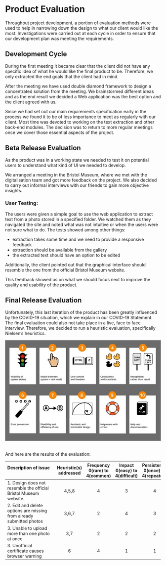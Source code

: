 
# Product Evaluation

Throughout project development, a portion of evaluation methods were used to help in narrowing down the design to what our client would like the most. Investigations were carried out at each cycle in order to ensure that our development plan was meeting the requirements.
## Development Cycle

During the first meeting it became clear that the client did not have any specific idea of what he would like the final product to be. Therefore, we only extracted the end goals that the client had in mind.

After the meeting we have used double diamond framework to design a concentrated solution from the meeting. We brainstormed different ideas
and as the end result we decided a Web application was the best option and the client agreed with us.

Since we had set out our main requirements specification early in the process we found it to be of less importance to meet as regularly with our client. Most time was devoted to working on the text extraction and other back-end modules. The decision was to return to more regular meetings once we cover those essential aspects of the project.


## Beta Release Evaluation

As the product was in a working state we needed to test it on potential users to understand what kind of UI we needed to develop.

We arranged a meeting in the Bristol Museum, where we met with the digitalisation team and got more feedback on the project. We also decided to carry out informal interviews with our friends to gain more objective insights.

### User Testing:

The users were given a simple goal to use the web application to extract text from a photo stored in a specified folder. We watched them as they navigated the site and noted what was not intuitive or when the users were not sure what to do. The tests showed among other things:

- extraction takes some time and we need to provide a responsive feedback
- extraction should be available from the gallery
- the extracted text should have an option to be edited

Additionally, the client pointed out that the graphical interface should resemble the one from the official Bristol Museum website.

This feedback showed us on what we should focus next to improve the quality and usability of the product.

## Final Release Evaluation

Unfortunately, this last iteration of the product has been greatly influenced by the COVID-19 situation, which we explain in our COVID-19 Statement. The final evaluation could also not take place in a live, face to face interview. Therefore, we decided to run a heuristic evaluation, specifically Nielsen’s heuristics.


<img src="images/Nielsen'sHeuristics.jpeg" width="600" height="" />

\
And here are the results of the evaluation:

| Description of issue &nbsp;&nbsp;&nbsp;&nbsp;&nbsp;&nbsp;&nbsp;&nbsp;&nbsp;&nbsp;&nbsp;&nbsp;&nbsp;&nbsp;&nbsp;&nbsp;&nbsp;&nbsp;&nbsp;&nbsp;&nbsp;&nbsp;&nbsp;&nbsp;&nbsp;&nbsp;&nbsp;&nbsp;&nbsp;&nbsp;&nbsp;&nbsp;&nbsp;&nbsp;&nbsp;&nbsp;&nbsp;&nbsp;&nbsp; | Heuristic(s) addressed | Frequency 0(rare) to 4(common) | Impact 0(easy) to 4(difficult) | Persistence 0(once) to 4(repeated) | Severity (F+I+P)/3 |
| :-----               |    :-------------:     | :-------: | :-------: | :-------: | --------: |
|  1. Design does not resemble the official Bristol Museum website. | 4,5,8 | 4 | 3 | 4 | 3.67 |   
|  2. Edit and delete options are missing from already submitted photos | 3,6,7 | 2 |  4 | 3 | 3 |
|  3. Unable to upload more than one photo at once | 3,7 | 2 | 2 | 2 | 2 |
|  3. Unofficial certificate causes browser warning | 6 | 4 | 1 | 1 | 2 |
